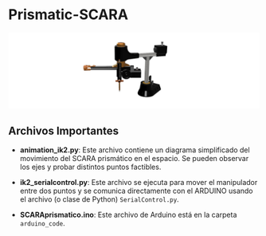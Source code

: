 # Prismatic-SCARA
![Prismatic SCARA](scara_render.png)

## Archivos Importantes

- **animation_ik2.py**: Este archivo contiene un diagrama simplificado del movimiento del SCARA prismático en el espacio. Se pueden observar los ejes y probar distintos puntos factibles.

- **ik2_serialcontrol.py**: Este archivo se ejecuta para mover el manipulador entre dos puntos y se comunica directamente con el ARDUINO usando el archivo (o clase de Python) `SerialControl.py`.

- **SCARAprismatico.ino**: Este archivo de Arduino está en la carpeta `arduino_code`.
